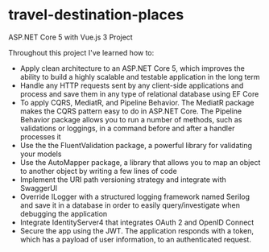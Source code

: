 # travel-destination-places

ASP.NET Core 5 with Vue.js 3 Project

Throughout this project I've learned how to:

- Apply clean architecture to an ASP.NET Core 5, which improves the ability to build a highly scalable and testable application in the long term
- Handle any HTTP requests sent by any client-side applications and process and save them in any type of relational database using EF Core
- To apply CQRS, MediatR, and Pipeline Behavior. The MediatR package makes the CQRS pattern easy to do in ASP.NET Core. The Pipeline Behavior package allows you to run a number of methods, such as validations or loggings, in a command before and after a handler processes it
- Use the the FluentValidation package, a powerful library for validating your models
- Use the AutoMapper package, a library that allows you to map an object to another object by writing a few lines of code
- Implement the URI path versioning strategy and integrate with SwaggerUI
- Override ILogger with a structured logging framework named Serilog and save it in a database in order to easily query/investigate when debugging the application
- Integrate IdentityServer4 that integrates OAuth 2 and OpenID Connect
- Secure the app using the JWT. The application responds with a token, which has a payload of user information, to an authenticated request.